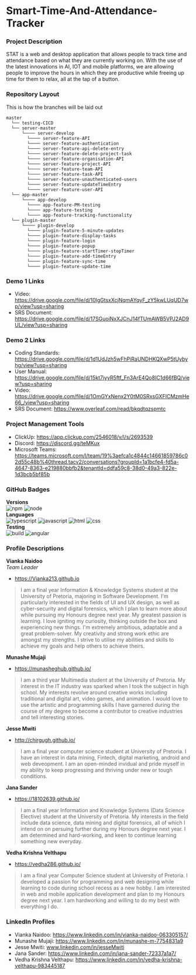 # Smart-Time-And-Attendance-Tracker

### Project Description
STAT is a web and desktop application that allows people to track time and attendance based on what they are currently working on. With the use of the latest innovations in AI, IOT and mobile platforms, we are allowing people to improve the hours in which they are productive while freeing up time for them to relax, all at the tap of a button.

### Repository Layout
This is how the branches will be laid out

```
master
  └── testing-CICD
  └── server-master
      └──── server-develop
        └──── server-feature-API
        └──── server-feature-authentication
        └──── server-feature-api-delete-entry
        └──── server-feature-delete-project-task
        └──── server-feature-organisation-API
        └──── server-feature-project-API
        └──── server-feature-team-API
        └──── server-feature-task-API
        └──── server-feature-unauthenticated-users
        └──── server-feature-updateTimeEntry
        └──── server-feature-user-API
  └── app-master
      └──── app-develop
        └──── app-feature-PM-testing
        └──── app-feature-testing
        └──── app-feature-tracking-functionality
  └── plugin-master
      └──── plugin-develop
        └──── plugin-feature-5-minute-updates
        └──── plugin-feature-display-tasks
        └──── plugin-feature-login
        └──── plugin-feature-popup
        └──── plugin-feature-startTimer-stopTimer
        └──── plugin-feature-add-timeEntry
        └──── plugin-feature-sync-time
        └──── plugin-feature-update-time
```
### Demo 1 Links
- Video: https://drive.google.com/file/d/10lgGtsxXcjNqmAYqyF_zY5kwLUqUD7wp/view?usp=sharing
- SRS Document: https://drive.google.com/file/d/17SGuoiNxXJCnJ14fTUmAWB5VPJ2AD9UL/view?usp=sharing

### Demo 2 Links
- Coding Standards: https://drive.google.com/file/d/1d1UdJzh5wFhPiRaUNDHKQXwP5tUybyhg/view?usp=sharing
- User Manual: https://drive.google.com/file/d/15kt7iyyR5ftf_Fn3ArE4Qo8IC1d66fBQ/view?usp=sharing
- Video: https://drive.google.com/file/d/1OmGYxNenx2Y0tM0SRxsGXFICMzmHe66_/view?usp=sharing
- SRS Document: https://www.overleaf.com/read/bkqdtqzspmtc

### Project Management Tools
- ClickUp: https://app.clickup.com/2546018/v/l/s/2693539
- Discord: https://discord.gg/teMKux
- Microsoft Teams: https://teams.microsoft.com/l/team/19%3aefca1c4844c14661859786c02d55c48b%40thread.tacv2/conversations?groupId=1a1bcfe4-fd5a-4647-8363-e219880bbfb2&tenantId=ddfa59c8-38d0-49a3-822e-1d3bcb5bf85b


### GitHub Badges
**Versions**\
![npm](https://img.shields.io/npm/v/npm?color=lightgrey) 
![node](https://img.shields.io/badge/node-%3E%3D%2012.11.1-lightgrey)\
**Languages**\
![typescript](https://img.shields.io/badge/typescript-%2035.3%25-blue.svg) 
![javascript](https://img.shields.io/badge/javascript-%2022.4%25-yellow.svg) 
![html](https://img.shields.io/badge/html-%2025.0%25-red.svg) 
![css](https://img.shields.io/badge/css-%2025.0%25-purple.svg)\
**Testing**\
![build](https://github.com/COS301-SE-2020/Smart-Time-And-Attendance-Tracker/workflows/build/badge.svg) 
![angular](https://github.com/COS301-SE-2020/Smart-Time-And-Attendance-Tracker/workflows/angular/badge.svg) 


### Profile Descriptions

**Vianka Naidoo**\
_Team Leader_
- https://Vianka213.github.io
> I am a final year Information & Knowledge Systems student at the University of Pretoria, majoring in Software Development. I'm particularly interested in the fields of UI and UX design, as well as cyber-security and digital forensics, which I plan to learn more about while pursuing my Honours degree next year.
My greatest passion is learning. I love igniting my curiosity, thinking outside the box and experiencing new things.
I'm extremely ambitious, adaptable and a great problem-solver. My creativity and strong work ethic are amongst my strengths. I strive to utilise my abilities and skills to achieve my goals and help others to achieve theirs.

**Munashe Mujaji**
- https://munasheghub.github.io/
> I am a third year Multimedia student at the University of Pretoria. My interest in the IT industry was sparked when I took the subject in high school.
> My interests revolve around creative works including traditional and digital art, video games, and animation. I would love to use the artistic and programming skills I have garnered during the course of my degree to become a contributor to creative industries and tell interesting stories.

**Jesse Mwiti**
- http://chirgugh.github.io/
> I am a final year computer science student at University of Pretoria.
I have an interest in data mining, Fintech, digital marketing, android and web deveopment. I am an open-minded invidual and pride myself in my ability to keep progressing and thriving under new or tough conditions.

**Jana Sander**
- https://18102639.github.io/
> I am a final year Information and Knowledge Systems (Data Science Elective) student at the University of Pretoria. My interests in the field include data science, data mining and digital forensics, all of which I intend on on persuing further during my Honours degree next year. I am determined and hard-working, and keen to continue learning something new everyday.

**Vedha Krishna Velthapu**
- https://vedha286.github.io/
> I am a final year Computer Science student at University of Pretoria. I developed a passion for programming and web designing while learning to code during school recess as a new hobby. I am interested in web and mobile application development and plan to my Honours degree next year. I am hardworking and willing to do my best with everything I do.

### LinkedIn Profiles
- Vianka Naidoo: https://www.linkedin.com/in/vianka-naidoo-063305157/
- Munashe Mujaji: https://www.linkedin.com/in/munashe-m-7754831a9
- Jesse Mwiti: www.linkedin.com/in/jesseMwiti
- Jana Sander: https://www.linkedin.com/in/jana-sander-72337a1a7/
- Vedha Krishna Velthapu: https://www.linkedin.com/in/vedha-krishna-velthapu-983445187
